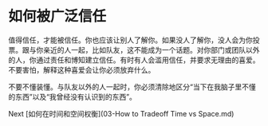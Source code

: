 # 如何被广泛信任

值得信任，才能被信任。你也应该让别人了解你。如果没人了解你，没人会为你投票。跟与你亲近的人一起，比如队友，这不能成为一个话题。对你部门或团队以外的人，你通过责任和博知建立信任。有时有人会滥用信任，并要求无理由的喜爱。不要害怕，解释这种喜爱会让你必须放弃什么。

不要不懂装懂。与队友以外的人一起时，你必须清除地区分“当下在我脑子里不懂的东西”以及“我曾经没有认识到的东西”。

Next [如何在时间和空间权衡](03-How to Tradeoff Time vs Space.md)
